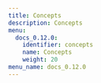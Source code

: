 ```yaml
---
title: Concepts
description: Concepts
menu:
  docs_0.12.0:
    identifier: concepts
    name: Concepts
    weight: 20
menu_name: docs_0.12.0
---
```


